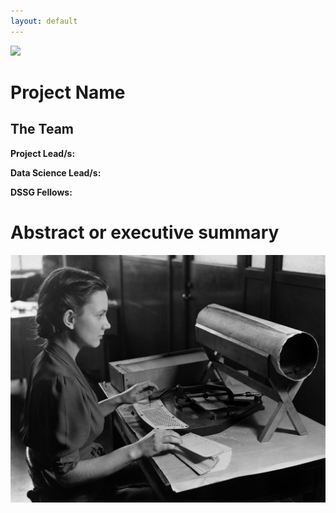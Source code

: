 ```yaml
---
layout: default
---
```


<img src="{{ site.url }}{{ site.baseurl }}/assets/img/eScience.png">

# Project Name

## The Team

**Project Lead/s:**

**Data Science Lead/s:** 

**DSSG Fellows:** 

# Abstract or executive summary

![](census_worker.jpg "Census Worker 1920s")
